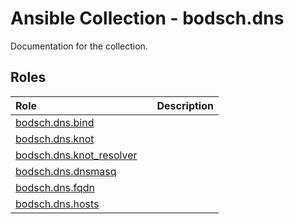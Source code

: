 # Ansible Collection - bodsch.dns

Documentation for the collection.

## Roles

| Role                                                                       | | Description |
|:---------------------------------------------------------------------------| :---- | :---- |
| [bodsch.dns.bind](./roles/bind/README.md)                                  |       |       |
| [bodsch.dns.knot](./roles/knot/README.md)                                  |       |       |
| [bodsch.dns.knot_resolver](./roles/knot_resolver/README.md)                |       |       |
| [bodsch.dns.dnsmasq](./roles/dnsmasq/README.md)                            |       |       |
| [bodsch.dns.fqdn](./roles/fqdn/README.md)       	                     |       |       |
| [bodsch.dns.hosts](./roles/hosts/README.md)                                |       |       |
